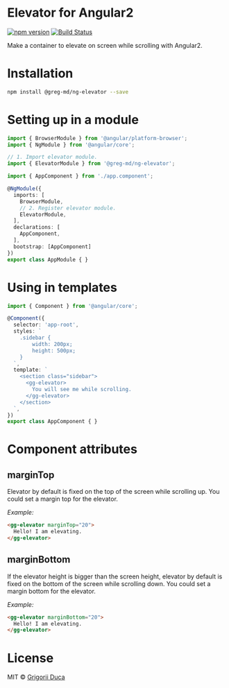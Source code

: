# Elevator for Angular2

[![npm version](https://badge.fury.io/js/%40greg-md%2Fng-elevator.svg)](https://badge.fury.io/js/%40greg-md%2Fng-elevator)
[![Build Status](https://travis-ci.org/greg-md/ng-elevator.svg?branch=master)](https://travis-ci.org/greg-md/ng-elevator)

Make a container to elevate on screen while scrolling with Angular2.

# Installation

```bash
npm install @greg-md/ng-elevator --save
```

# Setting up in a module

```typescript
import { BrowserModule } from '@angular/platform-browser';
import { NgModule } from '@angular/core';

// 1. Import elevator module.
import { ElevatorModule } from '@greg-md/ng-elevator';

import { AppComponent } from './app.component';

@NgModule({
  imports: [
    BrowserModule,
    // 2. Register elevator module.
    ElevatorModule,
  ],
  declarations: [
    AppComponent,
  ],
  bootstrap: [AppComponent]
})
export class AppModule { }
```

# Using in templates

```typescript
import { Component } from '@angular/core';

@Component({
  selector: 'app-root',
  styles: `
    .sidebar {
        width: 200px;
        height: 500px;
    }
  `,
  template: `
    <section class="sidebar">
      <gg-elevator>
        You will see me while scrolling.
      </gg-elevator>
    </section>
  `,
})
export class AppComponent { }
```

# Component attributes

## marginTop

Elevator by default is fixed on the top of the screen while scrolling up.
You could set a margin top for the elevator.

_Example:_

```html
<gg-elevator marginTop="20">
  Hello! I am elevating.
</gg-elevator>
```

## marginBottom

If the elevator height is bigger than the screen height,
elevator by default is fixed on the bottom of the screen while scrolling down.
You could set a margin bottom for the elevator.

_Example:_

```html
<gg-elevator marginBottom="20">
  Hello! I am elevating.
</gg-elevator>
```

# License

MIT © [Grigorii Duca](http://greg.md)
